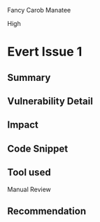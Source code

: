 Fancy Carob Manatee

High

# Evert Issue 1

## Summary

## Vulnerability Detail

## Impact

## Code Snippet

## Tool used

Manual Review

## Recommendation

